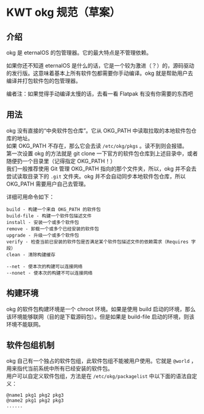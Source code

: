 # KWT okg 规范（草案）  

## 介绍  

okg 是 eternalOS 的包管理器。它的最大特点是不管理依赖。  

如果你还不知道 eternalOS 是什么的话，它是一个较为激进（？）的，源码驱动的发行版。这意味着基本上所有软件包都需要你手动编译。okg 就是帮助用户去编译并打包软件包的包管理器。

编者注：如果觉得手动编译太慢的话，去看一看 Flatpak 有没有你需要的东西吧

## 用法

okg 没有直接的“中央软件包仓库”。它从 OKG_PATH 中读取拉取的本地软件包仓库的地址。  
如果 OKG_PATH 不存在，那么它会去读 `/etc/okg/pkgs` 。读不到则会报错。  
第一次设置 okg 的方法就是 git clone 一下官方的软件包仓库到上述目录中，或者随便扔一个目录里（记得指定 OKG_PATH！）  
我们一般推荐使用 Git 管理 OKG_PATH 指向的那个文件夹，所以，okg 并不会去尝试读取目录下的 `.git` 文件夹。okg 并不会自动同步本地软件包仓库，所以 OKG_PATH 需要用户自己去管理。  

详细可用命令如下：

```Usage
build - 构建一个来自 OKG_PATH 的软件包
build-file - 构建一个软件包描述文件
install - 安装一个或多个软件包
remove - 卸载一个或多个已经安装的软件包
upgrade - 升级一个或多个软件包
verify - 检查当前已安装的软件包是否满足某个软件包描述文件的依赖需求（Requires 字段）
clean - 清除构建缓存

--net - 使本次的构建可以连接网络
--nonet - 使本次的构建不可以连接网络
```

## 构建环境  

okg 的软件包构建环境是一个 chroot 环境。如果是使用 build 启动的环境，那么该环境能够联网（目的是下载源码包）。但是如果是 build-file 启动的环境，则该环境不能联网。

## 软件包组机制

okg 自己有一个独占的软件包组，此软件包组不能被用户使用。它就是 `@world` ，用来指代当前系统中所有已经安装的软件包。  
用户可以自定义软件包组，方法是在 `/etc/okg/packagelist` 中以下面的语法自定义：

```packagelist
@name1 pkg1 pkg2 pkg3
@name2 pkg1 pkg2 pkg3
......
```

